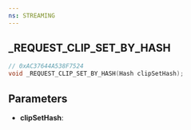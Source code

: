 ```yaml
---
ns: STREAMING
---
```

## _REQUEST_CLIP_SET_BY_HASH

```c
// 0xAC37644A538F7524
void _REQUEST_CLIP_SET_BY_HASH(Hash clipSetHash);
```

## Parameters
* **clipSetHash**:
